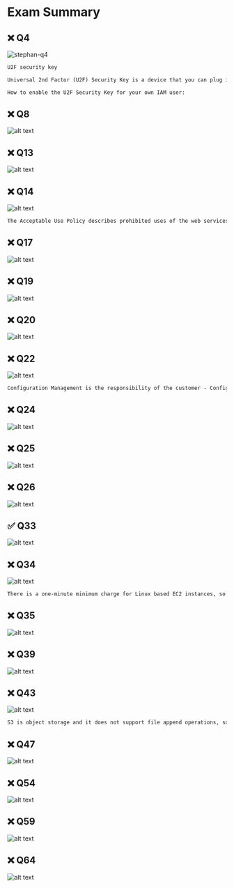 # Exam Summary

## ❌ Q4

![stephan-q4](images/stephan-q4.png)

```md
U2F security key

Universal 2nd Factor (U2F) Security Key is a device that you can plug into a USB port on your computer. U2F is an open authentication standard hosted by the FIDO Alliance. When you enable a U2F security key, you sign in by entering your credentials and then tapping the device instead of manually entering a code.

How to enable the U2F Security Key for your own IAM user:
```

## ❌ Q8

![alt text](image.png)

## ❌ Q13

![alt text](image-1.png)

## ❌ Q14

![alt text](image-2.png)

```md
The Acceptable Use Policy describes prohibited uses of the web services offered by Amazon Web Services, Inc. and its affiliates (the “Services”) and the website located at http://aws.amazon.com (the “AWS Site”). This policy is present at https://aws.amazon.com/aup/ and is updated on a need basis by AWS.
```

## ❌ Q17

![alt text](image-3.png)

## ❌ Q19

![alt text](image-4.png)

## ❌ Q20

![alt text](image-5.png)

## ❌ Q22

![alt text](image-6.png)

```md
Configuration Management is the responsibility of the customer - Configuration management is a shared responsibility. AWS maintains the configuration of its infrastructure devices, but a customer is responsible for configuring their own guest operating systems, databases, and applications
```

## ❌ Q24

![alt text](image-7.png)

## ❌ Q25

![alt text](image-8.png)

## ❌ Q26

![alt text](image-9.png)

## ✅ Q33

![alt text](image-10.png)

## ❌ Q34

![alt text](image-11.png)

```md
There is a one-minute minimum charge for Linux based EC2 instances, so this is the correct option.
```

## ❌ Q35

![alt text](image-12.png)

## ❌ Q39

![alt text](image-13.png)

## ❌ Q43

![alt text](image-14.png)

```md
S3 is object storage and it does not support file append operations, so this option is incorrect.
```

## ❌ Q47

![alt text](image-15.png)

## ❌ Q54

![alt text](image-16.png)

## ❌ Q59

![alt text](image-17.png)

## ❌ Q64

![alt text](image-18.png)
